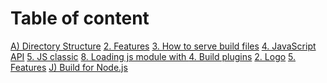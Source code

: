 # Table of content

<!-- PLACEHOLDER_START:DIRECTORY_TABLE_OF_CONTENT --->

<a href="./a_directory_structure/a_directory_structure.md">A) Directory Structure</a>
<a href="./b_dev/b_dev.md">2. Features</a>
<a href="./c_build/c_build.md">3. How to serve build files</a>
<a href="./d_test/d_test.md">4. JavaScript API</a>
<a href="./e_referencing_files/e_referencing_files.md">5. JS classic</a>
<a href="./f_features/f_features.md">8. Loading js module with </a>
<a href="./g_plugins/g_plugins.md">4. Build plugins</a>
<a href="./h_going_further/h_going_further.md">2. Logo</a>
<a href="./i_test_in_node/i_test_in_node.md">5. Features</a>
<a href="./j_build_for_node/j_build_for_node.md">J) Build for Node.js</a>

<!-- PLACEHOLDER_END -->
